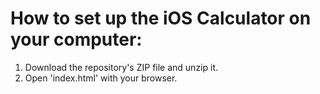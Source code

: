 # How to set up the iOS Calculator on your computer:
1. Download the repository's ZIP file and unzip it.
2. Open 'index.html' with your browser.